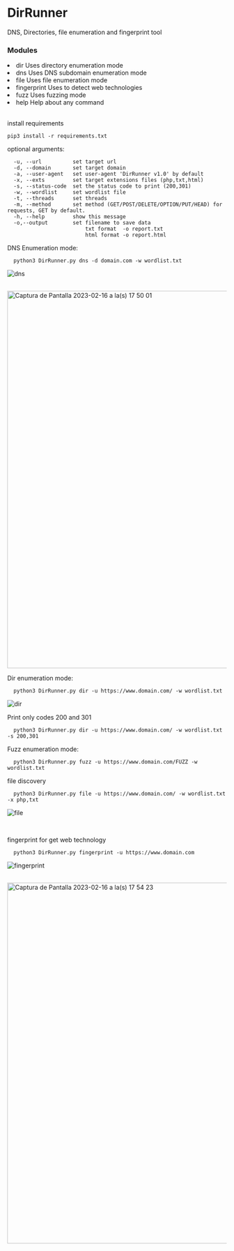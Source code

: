 # DirRunner
DNS, Directories, file enumeration and fingerprint tool

<h3>Modules</h3>
<li>dir         Uses directory enumeration mode</li>
<li>dns         Uses DNS subdomain enumeration mode</li>
<li>file        Uses file enumeration mode</li>
<li>fingerprint Uses to detect web technologies</li>
<li>fuzz        Uses fuzzing mode</li>
<li>help        Help about any command</li>
<br>

install requirements
```
pip3 install -r requirements.txt
```

optional arguments:
```
  -u, --url          set target url
  -d, --domain       set target domain
  -a, --user-agent   set user-agent 'DirRunner v1.0' by default
  -x, --exts         set target extensions files (php,txt,html)
  -s, --status-code  set the status code to print (200,301)
  -w, --wordlist     set wordlist file
  -t, --threads      set threads
  -m, --method       set method (GET/POST/DELETE/OPTION/PUT/HEAD) for requests, GET by default.
  -h, --help         show this message
  -o,--output        set filename to save data
                         txt format  -o report.txt
                         html format -o report.html
```
DNS Enumeration mode:
```
  python3 DirRunner.py dns -d domain.com -w wordlist.txt
```
![dns](https://user-images.githubusercontent.com/94752464/219993102-e13e4604-d90f-40eb-88aa-9f6f20e94b9c.gif)

<br>

<img width="866" alt="Captura de Pantalla 2023-02-16 a la(s) 17 50 01" src="https://user-images.githubusercontent.com/94752464/219514018-c0d0ae15-f366-42e3-8895-1ace942e5b3f.png">


Dir enumeration mode:
```
  python3 DirRunner.py dir -u https://www.domain.com/ -w wordlist.txt
```

![dir](https://user-images.githubusercontent.com/94752464/219993126-0918fb64-fd25-4179-9264-aa1a0e281bcd.gif)


Print only codes 200 and 301
```
  python3 DirRunner.py dir -u https://www.domain.com/ -w wordlist.txt -s 200,301
```

Fuzz enumeration mode:
```
  python3 DirRunner.py fuzz -u https://www.domain.com/FUZZ -w wordlist.txt
```

file discovery
```
  python3 DirRunner.py file -u https://www.domain.com/ -w wordlist.txt -x php,txt
```

![file](https://user-images.githubusercontent.com/94752464/219993153-55382e05-51d3-453c-b8c2-7d5f6db68df3.gif)

<br>

fingerprint for get web technology
```
  python3 DirRunner.py fingerprint -u https://www.domain.com
```

![fingerprint](https://user-images.githubusercontent.com/94752464/219993178-23034155-7ebf-4167-a20a-0752b51394a8.gif)

<br>

<img width="828" alt="Captura de Pantalla 2023-02-16 a la(s) 17 54 23" src="https://user-images.githubusercontent.com/94752464/219514378-771db89b-01e7-4cde-abab-04ef6cf379f9.png">

